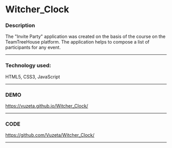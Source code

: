 # Witcher_Clock

### Description 

The "Invite Party" application was created on the basis of the course on the TeamTreeHouse platform. The application helps to compose a list of participants for any event.

------------
### Technology used:

HTML5, CSS3, JavaScript

 ------------
### DEMO

https://vuzeta.github.io/Witcher_Clock/

------------
### CODE

https://github.com/Vuzeta/Witcher_Clock/

------------
